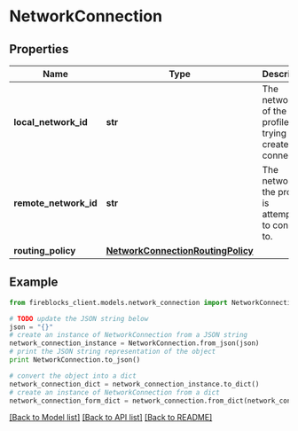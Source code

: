 # NetworkConnection


## Properties
Name | Type | Description | Notes
------------ | ------------- | ------------- | -------------
**local_network_id** | **str** | The network ID of the profile trying to create the connection. | 
**remote_network_id** | **str** | The network ID the profile is attempting to connect to. | 
**routing_policy** | [**NetworkConnectionRoutingPolicy**](NetworkConnectionRoutingPolicy.md) |  | [optional] 

## Example

```python
from fireblocks_client.models.network_connection import NetworkConnection

# TODO update the JSON string below
json = "{}"
# create an instance of NetworkConnection from a JSON string
network_connection_instance = NetworkConnection.from_json(json)
# print the JSON string representation of the object
print NetworkConnection.to_json()

# convert the object into a dict
network_connection_dict = network_connection_instance.to_dict()
# create an instance of NetworkConnection from a dict
network_connection_form_dict = network_connection.from_dict(network_connection_dict)
```
[[Back to Model list]](../README.md#documentation-for-models) [[Back to API list]](../README.md#documentation-for-api-endpoints) [[Back to README]](../README.md)



